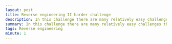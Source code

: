 ```yaml
---
layout: post
title: Reverse engineering II harder challenge
description: In this challenge there are many relatively easy challenges this is not one of them, this is a semi to advanced level challenge 
summary: In this challenge there are many relatively easy challenges this is not one of them, this is a semi to advanced level challenge 
tags: Reverse engineering 
minute: 1
---
```

